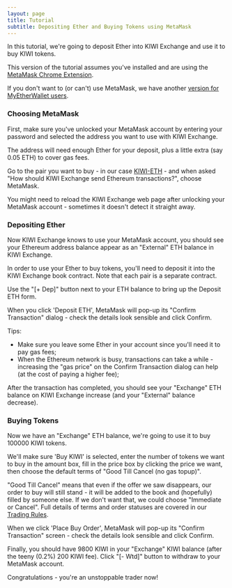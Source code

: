 ```yaml
---
layout: page
title: Tutorial
subtitle: Depositing Ether and Buying Tokens using MetaMask
---
```


In this tutorial, we're going to deposit Ether into KIWI Exchange and use it to buy KIWI tokens.

This version of the tutorial assumes you've installed and are using the [MetaMask Chrome Extension](https://metamask.io/).

If you don't want to (or can't) use MetaMask, we have another [version for MyEtherWallet users](../depositing-ether-and-buying-tokens-using-myetherwallet).

### Choosing MetaMask

First, make sure you've unlocked your MetaMask account by entering your password and selected the address you want to use with KIWI Exchange.

The address will need enough Ether for your deposit, plus a little extra (say 0.05 ETH) to cover gas fees.

Go to the pair you want to buy - in our case [KIWI-ETH](http://exchange.thekiwi.io/exchange/?pairId=KIWI-ETH) - and when asked "How should KIWI Exchange send Ethereum transactions?", choose MetaMask.

You might need to reload the KIWI Exchange web page after unlocking your MetaMask account - sometimes it doesn't detect it straight away.

### Depositing Ether

Now KIWI Exchange knows to use your MetaMask account, you should see your Ethereum address balance appear as an "External" ETH balance in KIWI Exchange.

In order to use your Ether to buy tokens, you'll need to deposit it into the KIWI Exchange book contract. Note that each pair is a separate contract.

Use the "[+ Dep]" button next to your ETH balance to bring up the Deposit ETH form.

When you click 'Deposit ETH', MetaMask will pop-up its "Confirm Transaction" dialog - check the details look sensible and click Confirm.

Tips:
 - Make sure you leave some Ether in your account since you'll need it to pay gas fees;
 - When the Ethereum network is busy, transactions can take a while - increasing the "gas price" on the Confirm Transaction dialog can help (at the cost of paying a higher fee);

After the transaction has completed, you should see your "Exchange" ETH balance on KIWI Exchange increase (and your "External" balance decrease).

### Buying Tokens

Now we have an "Exchange" ETH balance, we're going to use it to buy 100000 KIWI tokens.

We'll make sure 'Buy KIWI' is selected, enter the number of tokens we want to buy in the amount box, fill in the price box by clicking the price we want, then choose the default terms of "Good Till Cancel (no gas topup)".

"Good Till Cancel" means that even if the offer we saw disappears, our order to buy will still stand - it will be added to the book and (hopefully) filled by someone else. If we don't want that, we could choose "Immediate or Cancel". Full details of terms and order statuses are covered in our [Trading Rules](../../trading-rules).

When we click 'Place Buy Order', MetaMask will pop-up its "Confirm Transaction" screen - check the details look sensible and click Confirm.


Finally, you should have 9800 KIWI in your "Exchange" KIWI balance (after the teeny (0.2%) 200 KIWI fee). Click "[- Wtd]" button to withdraw to your MetaMask account.

Congratulations - you're an unstoppable trader now!
